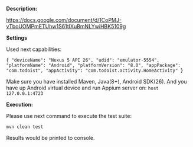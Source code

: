 **Description:**

https://docs.google.com/document/d/1CoPMJ-vTboUOMPmETUhw1S61tIXuBmNLYwiHBK5109g

**Settings**

Used next capabilities:

`{
   "deviceName": "Nexus 5 API 26",
   "udid": "emulator-5554",
   "platformName": "Android",
   "platformVersion": "8.0",
   "appPackage": "com.todoist",
   "appActivity": "com.todoist.activity.HomeActivity"
 }`

Make sure you have installed Maven, Java(8+), Android SDK(26).
And you have up Android virtual device and run Appium server on:
`host 127.0.0.1:4723`


**Execution:**

Please use next command to execute the test suite:

`mvn clean test`

Results would be printed to console.